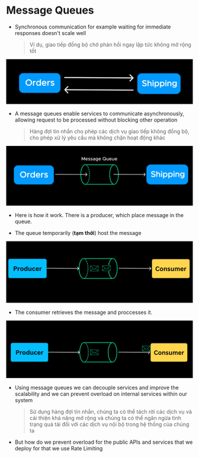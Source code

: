 # Message Queues

- Synchronous communication for example waiting for immediate responses doesn't scale well
  > Ví dụ, giao tiếp đồng bộ chờ phản hồi ngay lập tức không mở rộng tốt

![Images Demo](./images/message-queues/1.webp)

- A message queues enable services to communicate asynchronously, allowing request to be processed without blocking other operation
  > Hàng đợi tin nhắn cho phép các dịch vụ giao tiếp không đồng bộ, cho phép xử lý yêu cầu mà không chặn hoạt động khác

![Images Demo](./images/message-queues/2.webp)

- Here is how it work. There is a producer, which place message in the queue.

  >

- The queue temporarily (**tạm thời**) host the message

![Images Demo](./images/message-queues/3.webp)

- The consumer retrieves the message and proccesses it.

![Images Demo](./images/message-queues/4.webp)

- Using message queues we can decouple services and improve the scalability and we can prevent overload on internal services within our system

  > Sử dụng hàng đợi tin nhắn, chúng ta có thể tách rời các dịch vụ và cải thiện khả năng mở rộng và chúng ta có thể ngăn ngừa tình trạng quá tải đối với các dịch vụ nội bộ trong hệ thống của chúng ta

- But how do we prevent overload for the public APIs and services that we deploy for that we use Rate Limiting
